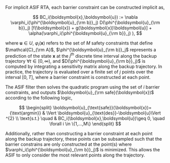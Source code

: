 For implicit ASIF RTA, each barrier constraint can be constructed implicit as,

$$
    BC_i(\boldsymbol{x},\boldsymbol{u}) := \nabla \varphi_i(\phi^{\boldsymbol{u}_{\rm b}}_j) D(\phi^{\boldsymbol{u}_{\rm b}}_j) [f(\boldsymbol{x}) + g(\boldsymbol{x})\boldsymbol{u}] + \alpha(\varphi_i(\phi^{\boldsymbol{u}_{\rm b}}_j) ),
$$

where $\boldsymbol{u} \in U$, $\varphi_i(\boldsymbol{x})$ refers to the set of $M$ safety constraints that define $\mathcal{C}_{\rm A}$, $\phi^{\boldsymbol{u}_{\rm b}}_j$ represents a prediction of the state $\boldsymbol{x}$ at the $j^{th}$ discrete time interval along the backup trajectory $\forall t \in [0,\infty)$, and $D(\phi^{\boldsymbol{u}_{\rm b}}_j)$ is computed by integrating a sensitivity matrix along the backup trajectory. In practice, the trajectory is evaluated over a finite set of $j$ points over the interval $[0,T]$, where a barrier constraint is constructed at each point.

The ASIF filter then solves the quadratic program using the set of $i$ barrier constraints, and outputs $\boldsymbol{u}_{\rm safe}(\boldsymbol{x})$ according to the following logic,

$$
\begin{split}
\boldsymbol{u}_{\text{safe}}(\boldsymbol{x})={\text{argmin}} & \Vert \boldsymbol{u}_{\text{des}}-\boldsymbol{u}\Vert ^{2} \\
\text{s.t.} \quad & BC_i(\boldsymbol{x},\boldsymbol{u})\geq 0, \quad \forall i \in \{1,...,M\}
\end{split}
$$

Additionally, rather than constructing a barrier constraint at each point along the backup trajectory, these points can be subsampled such that the barrier constrains are only constructed at the point(s) where $\varphi_i(\phi^{\boldsymbol{u}_{\rm b}}_j)$ is minimized. This allows the ASIF to only consider the most relevant points along the trajectory.